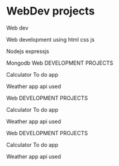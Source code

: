 # WebDev projects
Web dev

Web development using html css js

Nodejs expressjs

Mongodb
Web DEVELOPMENT PROJECTS

Calculator
To do app

Weather app api used


Web DEVELOPMENT PROJECTS

Calculator
To do app

Weather app api used

Web DEVELOPMENT PROJECTS

Calculator
To do app

Weather app api used
